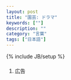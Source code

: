 ```yaml
---
layout: post
title: "園芸: ドラマ"
keywords: [""]
description: ""
category: "言葉"
tags: ["日本語"]
---
```

{% include JB/setup %}

####
1. 広告
